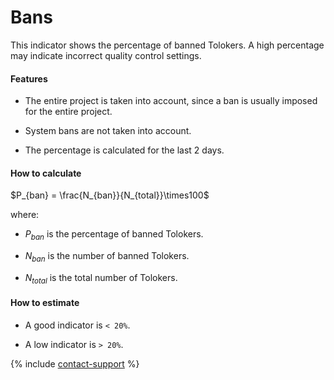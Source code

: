 # Bans

This indicator shows the percentage of banned Tolokers. A high percentage may indicate incorrect quality control settings.

#### Features

- The entire project is taken into account, since a ban is usually imposed for the entire project.

- System bans are not taken into account.

- The percentage is calculated for the last 2 days.

#### How to calculate

$P_{ban} = \frac{N_{ban}}{N_{total}}\times100$

where:

- $P_{ban}$ is the percentage of banned Tolokers.

- $N_{ban}$ is the number of banned Tolokers.

- $N_{total}$ is the total number of Tolokers.

#### How to estimate

- A good indicator is `< 20%`.

- A low indicator is `> 20%`.

{% include [contact-support](../../_includes/contact-support-help.md) %}